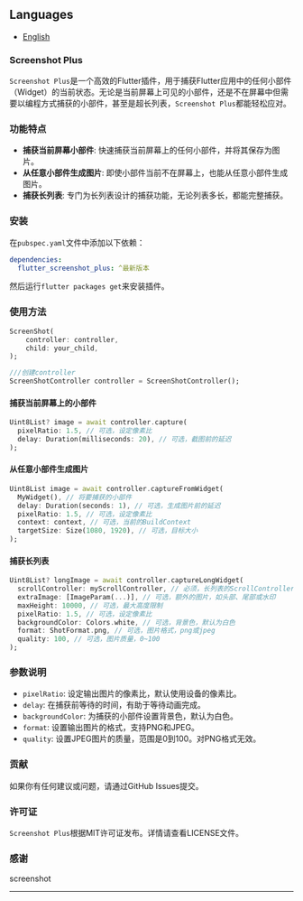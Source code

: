 
## Languages

- [English](./README.md)

### Screenshot Plus

`Screenshot Plus`是一个高效的Flutter插件，用于捕获Flutter应用中的任何小部件（Widget）的当前状态。无论是当前屏幕上可见的小部件，还是不在屏幕中但需要以编程方式捕获的小部件，甚至是超长列表，`Screenshot Plus`都能轻松应对。

### 功能特点

- **捕获当前屏幕小部件**: 快速捕获当前屏幕上的任何小部件，并将其保存为图片。
- **从任意小部件生成图片**: 即使小部件当前不在屏幕上，也能从任意小部件生成图片。
- **捕获长列表**: 专门为长列表设计的捕获功能，无论列表多长，都能完整捕获。

### 安装

在`pubspec.yaml`文件中添加以下依赖：

```yaml
dependencies:
  flutter_screenshot_plus: ^最新版本
```

然后运行`flutter packages get`来安装插件。

### 使用方法

```dart
ScreenShot(
    controller: controller,
    child: your_child,
);

///创建controller
ScreenShotController controller = ScreenShotController();

```

#### 捕获当前屏幕上的小部件

```dart
Uint8List? image = await controller.capture(
  pixelRatio: 1.5, // 可选，设定像素比
  delay: Duration(milliseconds: 20), // 可选，截图前的延迟
);
```

#### 从任意小部件生成图片

```dart
Uint8List image = await controller.captureFromWidget(
  MyWidget(), // 将要捕获的小部件
  delay: Duration(seconds: 1), // 可选，生成图片前的延迟
  pixelRatio: 1.5, // 可选，设定像素比
  context: context, // 可选，当前的BuildContext
  targetSize: Size(1080, 1920), // 可选，目标大小
);
```

#### 捕获长列表

```dart
Uint8List? longImage = await controller.captureLongWidget(
  scrollController: myScrollController, // 必须，长列表的ScrollController
  extraImage: [ImageParam(...)], // 可选，额外的图片，如头部、尾部或水印
  maxHeight: 10000, // 可选，最大高度限制
  pixelRatio: 1.5, // 可选，设定像素比
  backgroundColor: Colors.white, // 可选，背景色，默认为白色
  format: ShotFormat.png, // 可选，图片格式，png或jpeg
  quality: 100, // 可选，图片质量，0~100
);
```

### 参数说明

- `pixelRatio`: 设定输出图片的像素比，默认使用设备的像素比。
- `delay`: 在捕获前等待的时间，有助于等待动画完成。
- `backgroundColor`: 为捕获的小部件设置背景色，默认为白色。
- `format`: 设置输出图片的格式，支持PNG和JPEG。
- `quality`: 设置JPEG图片的质量，范围是0到100。对PNG格式无效。

### 贡献

如果你有任何建议或问题，请通过GitHub Issues提交。

### 许可证

`Screenshot Plus`根据MIT许可证发布。详情请查看LICENSE文件。

### 感谢
screenshot

---